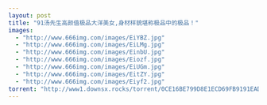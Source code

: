 ```yaml
---
layout: post
title: "91汤先生高颜值极品大洋美女,身材样貌堪称极品中的极品！"
images:
  - "http://www.666img.com/images/EiYBZ.jpg"
  - "http://www.666img.com/images/EiLMg.jpg"
  - "http://www.666img.com/images/EinbU.jpg"
  - "http://www.666img.com/images/Eiozf.jpg"
  - "http://www.666img.com/images/EiUGm.jpg"
  - "http://www.666img.com/images/EitZY.jpg"
  - "http://www.666img.com/images/Eiyf2.jpg"
torrent: "http://www1.downsx.rocks/torrent/0CE16BE799D8E1ECD69FB9191EADD13FCFACC1B7"
---
```

